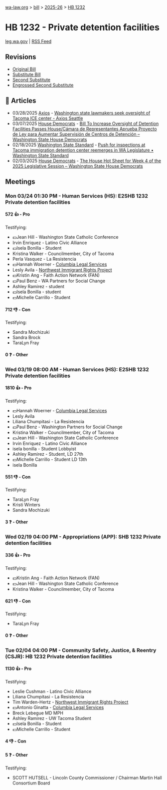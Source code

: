 [wa-law.org](/) > [bill](/bill/) > [2025-26](/bill/2025-26/) > [HB 1232](/bill/2025-26/hb/1232/)

# HB 1232 - Private detention facilities
[leg.wa.gov](https://app.leg.wa.gov/billsummary?BillNumber=1232&Year=2025&Initiative=false) | [RSS Feed](./rss.xml)

## Revisions
* [Original Bill](1/)
* [Substitute Bill](S/)
* [Second Substitute](S2/)
* [Engrossed Second Substitute](S2.E/)

## 📰 Articles
* 03/28/2025 [Axios](/org/axios/) - [Washington state lawmakers seek oversight of Tacoma ICE center - Axios Seattle](https://www.axios.com/local/seattle/2025/03/28/washington-state-detention-bill-oversight-ice-tacoma#:~:text=House%20Bill%201232)
* 03/07/2025 [House Democrats](/org/house_democrats/) - [Bill To Increase Oversight of Detention Facilities Passes House/Cámara de Representantes Aprueba Proyecto de Ley para Aumentar Supervisión de Centros de Detención – Washington State House Democrats](https://housedemocrats.wa.gov/blog/2025/03/07/bill-to-increase-oversight-of-detention-facilities-passes-house-camara-de-representantes-aprueba-proyecto-de-ley-para-aumentar-supervision-de-centros-de-detencion/#:~:text=House%20Bill%201232)
* 02/18/2025 [Washington State Standard](/org/washington_state_standard/) - [Push for inspections at Tacoma immigration detention center reemerges in WA Legislature • Washington State Standard](https://washingtonstatestandard.com/2025/02/17/push-for-inspections-at-tacoma-immigration-detention-center-reemerges-in-wa-legislature/#:~:text=House%20Bill%201232)
* 02/03/2025 [House Democrats](/org/house_democrats/) - [The House Hot Sheet for Week 4 of the 2025 Legislative Session – Washington State House Democrats](https://housedemocrats.wa.gov/blog/2025/02/03/the-house-hot-sheet-for-week-4-of-the-2025-legislative-session/#:~:text=HB%201232)

## Meetings
### Mon 03/24 01:30 PM - Human Services (HS): E2SHB 1232 Private detention facilities
#### 572 👍 - Pro
Testifying:
* 💵Jean Hill - Washington State Catholic Conference
* Irvin Enriquez - Latino Civic Alliance
* 💵Isela Bonilla - Student
* Kristina Walker - Councilmember, City of Tacoma
* Perla Vasquez - La Resistencia
* 💵Hannah Woerner - [Columbia Legal Services](/org/columbia_legal_services/)
* Lesly Avila - [Northwest Immigrant Rights Project](/org/northwest_immigrant_rights_project/)
* 💵Kristin Ang - Faith Action Network (FAN)
* 💵Paul Benz - WA Partners for Social Change
* Ashley Ramirez - student
* 💵Isela Bonilla - student
* 💵Michelle Carrillo - Student

#### 712 👎 - Con
Testifying:
* Sandra Mochizuki
* Sandra Brock
* TaraLyn Fray

#### 0 ❓ - Other

### Wed 03/19 08:00 AM - Human Services (HS): E2SHB 1232 Private detention facilities
#### 1810 👍 - Pro
Testifying:
* 💵Hannah Woerner - [Columbia Legal Services](/org/columbia_legal_services/)
* Lesly Avila
* Liliana Chumpitasi - La Resistencia
* 💵Paul Benz - Washington Partners for Social Change
* Kristina Walker - Councilmember, City of Tacoma
* 💵Jean Hill - Washington State Catholic Conference
* Irvin Enriquez - Latino Civic Alliance
* isela bonilla - Student Lobbyist
* Ashley Ramirez - Student, LD 27th
* 💵Michelle Carrillo - Student LD 13th
* isela Bonilla

#### 551 👎 - Con
Testifying:
* TaraLyn Fray
* Kristi Winters
* Sandra Mochizuki

#### 3 ❓ - Other

### Wed 02/19 04:00 PM - Appropriations (APP): SHB 1232 Private detention facilities
#### 336 👍 - Pro
Testifying:
* 💵Kristin Ang - Faith Action Network (FAN)
* 💵Jean Hill - Washington State Catholic Conference
* Kristina Walker - Councilmember, City of Tacoma

#### 621 👎 - Con
Testifying:
* TaraLyn Fray

#### 0 ❓ - Other

### Tue 02/04 04:00 PM - Community Safety, Justice, & Reentry (CSJR): HB 1232 Private detention facilities
#### 1130 👍 - Pro
Testifying:
* Leslie Cushman - Latino Civic Alliance
* Liliana Chumpitasi - La Resistencia
* Tim Warden-Hertz - [Northwest Immigrant Rights Project](/org/northwest_immigrant_rights_project/)
* 💵Antonio Ginatta - [Columbia Legal Services](/org/columbia_legal_services/)
* Breck Lebegue MD MPH
* Ashley Ramirez - UW Tacoma Student
* 💵Isela Bonilla - Student
* 💵Michelle Carrillo - Student

#### 4 👎 - Con

#### 5 ❓ - Other
Testifying:
* SCOTT HUTSELL - Lincoln County Commissioner / Chairman Martin Hall Consortium Board
